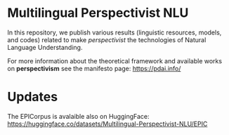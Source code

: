# Multilingual Perspectivist NLU

In this repository, we publish various results (linguistic resources, models, and codes) related to make _perspectivist_ the technologies of Natural Language Understanding.

For more information about the theoretical framework and available works on **perspectivism** see the manifesto page: https://pdai.info/ 

# Updates
The EPICorpus is avalaible also on HuggingFace: https://huggingface.co/datasets/Multilingual-Perspectivist-NLU/EPIC 
